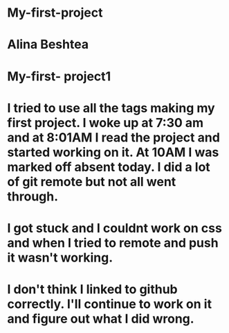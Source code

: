 # My-first-project
# Alina Beshtea
# My-first- project1
# I tried to use all the tags making my first project. I woke up at 7:30 am and at 8:01AM I read the project and started working on it. At 10AM I was marked off absent today. I did a lot of git remote but not all went through.
# I got stuck and I couldnt work on css and when I tried to remote and push it wasn't working.
# I don't think I linked to github correctly. I'll continue to work on it and figure out what I did wrong.
